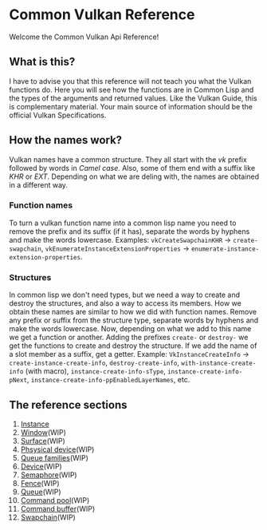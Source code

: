 
# Common Vulkan Reference

Welcome the Common Vulkan Api Reference! 

## What is this?

I have to advise you that this reference will not teach you what the Vulkan functions do. Here you will see how the functions are in Common Lisp and the types of the arguments and returned values. Like the Vulkan Guide, this is complementary material. Your main source of information should be the official Vulkan Specifications. 

## How the names work?

Vulkan names have a common structure. They all start with the *vk* prefix followed by words in *Camel case*. Also, some of them end with a suffix like *KHR* or *EXT*. Depending on what we are deling with, the names are obtained in a different way.

### Function names

To turn a vulkan function name into a common lisp name you need to remove the prefix and its suffix (if it has), separate the words by hyphens and make the words lowercase. Examples: `vkCreateSwapchainKHR` -> `create-swapchain`, `vkEnumerateInstanceExtensionProperties` -> `enumerate-instance-extension-properties`.

### Structures

In common lisp we don't need types, but we need a way to create and destroy the structures, and also a way to access its members. How we obtain these names are similar to how we did with function names. Remove any prefix or suffix from the structure type, separate words by hyphens and make the words lowercase. Now, depending on what we add to this name we get a function or another. Adding the prefixes `create-` or `destroy-` we get the functions to create and destroy the structure. If we add the name of a slot member as a suffix, get a getter. Example: `VkInstanceCreateInfo` -> `create-instance-create-info`, `destroy-create-info`, `with-instance-create-info` (with macro), `instance-create-info-sType`, `instance-create-info-pNext`, `instance-create-info-ppEnabledLayerNames`, etc.

## The reference sections

1. [Instance](https://hectarea1996.github.io/common-vulkan/api/instance.html)
2. [Window](https://hectarea1996.github.io/common-vulkan/api/window.html)(WIP)
3. [Surface](https://hectarea1996.github.io/common-vulkan/api/surface.html)(WIP)
4. [Phsysical device](https://hectarea1996.github.io/common-vulkan/api/physical-device.html)(WIP)
5. [Queue families](https://hectarea1996.github.io/common-vulkan/api/queue-family.html)(WIP)
6. [Device](https://hectarea1996.github.io/common-vulkan/api/device.html)(WIP)
7. [Semaphore](https://hectarea1996.github.io/common-vulkan/api/semaphore.html)(WIP)
8. [Fence](https://hectarea1996.github.io/common-vulkan/api/fence.html)(WIP)
9. [Queue](https://hectarea1996.github.io/common-vulkan/api/queue.html)(WIP)
10. [Command pool](https://hectarea1996.github.io/common-vulkan/api/command-pool.html)(WIP)
11. [Command buffer](https://hectarea1996.github.io/common-vulkan/api/command-buffer.html)(WIP)
12. [Swapchain](https://hectarea1996.github.io/common-vulkan/api/swapchain.html)(WIP)
